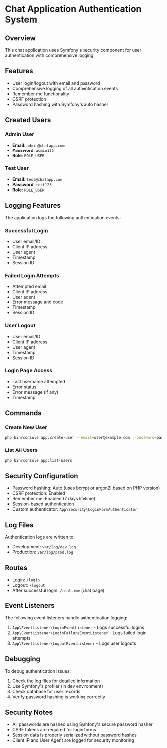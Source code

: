 # Chat Application Authentication System

## Overview
This chat application uses Symfony's security component for user authentication with comprehensive logging.

## Features
- User login/logout with email and password
- Comprehensive logging of all authentication events
- Remember me functionality
- CSRF protection
- Password hashing with Symfony's auto hasher

## Created Users

### Admin User
- **Email**: `admin@chatapp.com`
- **Password**: `admin123`
- **Role**: `ROLE_USER`

### Test User
- **Email**: `test@chatapp.com`
- **Password**: `test123`
- **Role**: `ROLE_USER`

## Logging Features

The application logs the following authentication events:

### Successful Login
- User email/ID
- Client IP address
- User agent
- Timestamp
- Session ID

### Failed Login Attempts
- Attempted email
- Client IP address
- User agent
- Error message and code
- Timestamp
- Session ID

### User Logout
- User email/ID
- Client IP address
- User agent
- Timestamp
- Session ID

### Login Page Access
- Last username attempted
- Error status
- Error message (if any)
- Timestamp

## Commands

### Create New User
```bash
php bin/console app:create-user --email=user@example.com --password=password123
```

### List All Users
```bash
php bin/console app:list-users
```

## Security Configuration

- Password hashing: Auto (uses bcrypt or argon2i based on PHP version)
- CSRF protection: Enabled
- Remember me: Enabled (7 days lifetime)
- Session-based authentication
- Custom authenticator: `App\Security\LoginFormAuthenticator`

## Log Files

Authentication logs are written to:
- Development: `var/log/dev.log`
- Production: `var/log/prod.log`

## Routes

- Login: `/login`
- Logout: `/logout`
- After successful login: `/realtime` (chat page)

## Event Listeners

The following event listeners handle authentication logging:

1. `App\EventListener\LoginEventListener` - Logs successful logins
2. `App\EventListener\LoginFailureEventListener` - Logs failed login attempts
3. `App\EventListener\LogoutEventListener` - Logs user logouts

## Debugging

To debug authentication issues:

1. Check the log files for detailed information
2. Use Symfony's profiler (in dev environment)
3. Check database for user records
4. Verify password hashing is working correctly

## Security Notes

- All passwords are hashed using Symfony's secure password hasher
- CSRF tokens are required for login forms
- Session data is properly serialized without password hashes
- Client IP and User Agent are logged for security monitoring
